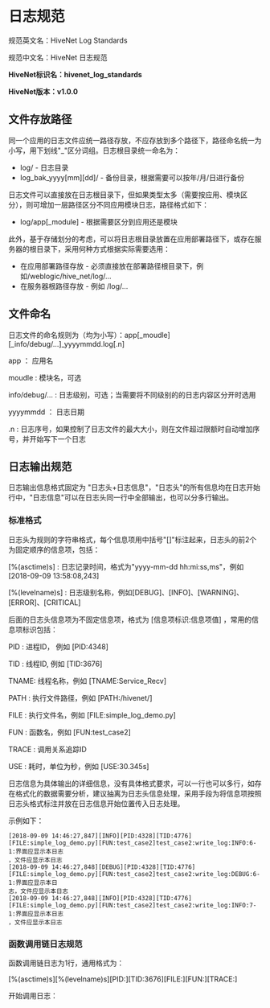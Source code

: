 # 日志规范

规范英文名：HiveNet Log Standards

规范中文名：HiveNet 日志规范

**HiveNet标识名：hivenet_log_standards**

**HiveNet版本：v1.0.0**



## 文件存放路径

同一个应用的日志文件应统一路径存放，不应存放到多个路径下，路径命名统一为小写，用下划线"_"区分词组。日志根目录统一命名为：

- log/    -   日志目录
- log\_bak\_yyyy\[mm\]\[dd\]/   -  备份目录，根据需要可以按年/月/日进行备份

日志文件可以直接放在日志根目录下，但如果类型太多（需要按应用、模块区分），则可增加一层路径区分不同应用模块日志，路径格式如下：

- log/app[_module]    -   根据需要区分到应用还是模块

此外，基于存储划分的考虑，可以将日志根目录放置在应用部署路径下，或存在服务器的根目录下，采用何种方式根据实际需要选用：

- 在应用部署路径存放 - 必须直接放在部署路径根目录下，例如/weblogic/hive_net/log/...
- 在服务器根路径存放 - 例如 /log/...



## 文件命名

日志文件的命名规则为（均为小写）：app\[\_moudle\]\[\_info/debug/...\]\_yyyymmdd.log\[.n\]

app ： 应用名

moudle  :  模块名，可选

info/debug/...  :  日志级别，可选；当需要将不同级别的的日志内容区分开时选用

yyyymmdd  ：  日志日期

.n  :  日志序号，如果控制了日志文件的最大大小，则在文件超过限额时自动增加序号，并开始写下一个日志



## 日志输出规范

日志输出信息格式固定为 "日志头+日志信息"，"日志头"的所有信息均在日志开始行中，"日志信息"可以在日志头同一行中全部输出，也可以分多行输出。

### 标准格式

日志头为规则的字符串格式，每个信息项用中括号"\[\]"标注起来，日志头的前2个为固定顺序的信息项，包括：

\[%(asctime)s\]  :  日志记录时间，格式为"yyyy-mm-dd hh:mi:ss,ms"，例如[2018-09-09 13:58:08,243]

[%(levelname)s\] : 日志级别名称，例如\[DEBUG\]、\[INFO\]、\[WARNING\]、\[ERROR\]、\[CRITICAL\]



后面的日志头信息项为不固定信息项，格式为 \[信息项标识:信息项值\] ，常用的信息项标识包括：

PID : 进程ID， 例如 \[PID:4348]

TID : 线程ID, 例如 \[TID:3676]

TNAME: 线程名称，例如 \[TNAME:Service_Recv]

PATH : 执行文件路径，例如 \[PATH:/hivenet/]

FILE : 执行文件名，例如 \[FILE:simple_log_demo.py]

FUN :  函数名，例如 \[FUN:test_case2]

TRACE : 调用关系追踪ID

USE : 耗时，单位为秒，例如 \[USE:30.345s]



日志信息为具体输出的详细信息，没有具体格式要求，可以一行也可以多行，如存在格式化的数据需要分析，建议抽离为日志头信息处理，采用手段为将信息项按照日志头格式标注并放在日志信息开始位置传入日志处理。



示例如下：

```
[2018-09-09 14:46:27,847][INFO][PID:4328][TID:4776][FILE:simple_log_demo.py][FUN:test_case2]test_case2:write_log:INFO:6-1:界面应显示本日志
，文件应显示本日志
[2018-09-09 14:46:27,848][DEBUG][PID:4328][TID:4776][FILE:simple_log_demo.py][FUN:test_case2]test_case2:write_log:DEBUG:6-1:界面应显示本日
志，文件应显示本日志
[2018-09-09 14:46:27,848][INFO][PID:4328][TID:4776][FILE:simple_log_demo.py][FUN:test_case2]test_case2:write_log:INFO:7-1:界面应显示本日志
，文件应显示本日志
```



### 函数调用链日志规范

函数调用链日志为1行，通用格式为：

\[%(asctime)s\][%(levelname)s\]\[PID:]\[TID:3676]\[FILE:\]\[FUN:\]\[TRACE:\]

开始调用日志：